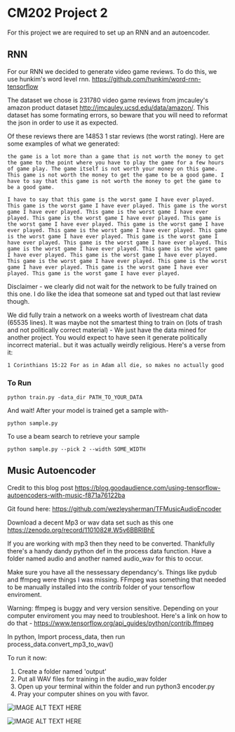 # CM202 Project 2
For this project we are required to set up an RNN and an autoencoder. 

## RNN 
For our RNN we decided to generate video game reviews. To do this, we use hunkim's word level rnn. https://github.com/hunkim/word-rnn-tensorflow

The dataset we chose is 231780 video game reviews from jmcauley's amazon product dataset http://jmcauley.ucsd.edu/data/amazon/. This dataset has some formating errors, so beware that you will need to reformat the json in order to use it as expected. 

Of these reviews there are 14853 1 star reviews (the worst rating). Here are some examples of what we generated: 

`the game is a lot more than a game that is not worth the money to get the game to the point where you have to play the game for a few hours of game play. The game itself is not worth your money on this game. This game is not worth the money to get the game to be a good game. I have to say that this game is not worth the money to get the game to be a good game.`

`I have to say that this game is the worst game I have ever played. This game is the worst game I have ever played. This game is the worst game I have ever played. This game is the worst game I have ever played. This game is the worst game I have ever played. This game is the worst game I have ever played. This game is the worst game I have ever played. This game is the worst game I have ever played. This game is the worst game I have ever played. This game is the worst game I have ever played. This game is the worst game I have ever played. This game is the worst game I have ever played. This game is the worst game I have ever played. This game is the worst game I have ever played. This game is the worst game I have ever played. This game is the worst game I have ever played. This game is the worst game I have ever played. This game is the worst game I have ever played.`

Disclaimer - we clearly did not wait for the network to be fully trained on this one. I do like the idea that someone sat and typed out that last review though. 

We did fully train a network on a weeks worth of livestream chat data (65535 lines). It was maybe not the smartest thing to train on (lots of trash and not politically correct material) - We just have the data mined for another project. You would expect to have seen it generate politically incorrect material.. but it was actually weirdly religious. Here's a verse from it: 

`1 Corinthians 15:22 For as in Adam all die, so makes no actually good `


### To Run 
`python train.py -data_dir PATH_TO_YOUR_DATA `

And wait! 
After your model is trained get a sample with- 

`python sample.py `

To use a beam search to retrieve your sample 

`python sample.py --pick 2 --width SOME_WIDTH`

## Music Autoencoder

Credit to this blog post
https://blog.goodaudience.com/using-tensorflow-autoencoders-with-music-f871a76122ba

Git found here:
https://github.com/wezleysherman/TFMusicAudioEncoder

Download a decent Mp3 or wav data set such as this one
https://zenodo.org/record/1101082#.W5v6BBRlBhE

If you are working with mp3 then they need to be converted. Thankfully there's a handy dandy python def in the process data function. Have a folder named audio and another named audio_wav for this to occur.

Make sure you have all the nessessary dependancy's. Things like pydub and ffmpeg were things I was missing. FFmpeg was something that needed to be manually installed into the contrib folder of your tensorflow enviroment. 

Warning: ffmpeg is buggy and very version sensitive. Depending on your computer enviroment you may need to troubleshoot. Here's a link on how to do that - https://www.tensorflow.org/api_guides/python/contrib.ffmpeg

In python, Import process_data, then run process_data.convert_mp3_to_wav()
 
To run it now:
1. Create a folder named 'output'
2. Put all WAV files for training in the audio_wav folder
3. Open up your terminal within the folder and run python3 encoder.py
4. Pray your computer shines on you with favor.



![IMAGE ALT TEXT HERE](https://scontent-lax3-2.xx.fbcdn.net/v/t1.15752-9/51703042_2121234677913025_624719816590098432_n.jpg?_nc_cat=110&_nc_ht=scontent-lax3-2.xx&oh=c3f3c2558f8445469c1cc4397e00566c&oe=5CDB60BD)



![IMAGE ALT TEXT HERE](https://scontent-lax3-2.xx.fbcdn.net/v/t1.15752-9/52029348_338673123412319_8416514240768114688_n.jpg?_nc_cat=107&_nc_ht=scontent-lax3-2.xx&oh=1fc63001dcc71f65836de3b5ebe6a27c&oe=5CF4AD86)
